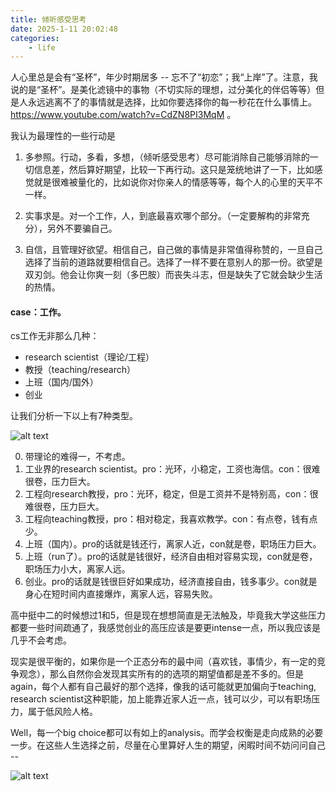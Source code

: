 ```yaml
---
title: 倾听感受思考
date: 2025-1-11 20:02:48
categories:
    - life 
---
```



人心里总是会有“圣杯”，年少时期居多 -- 忘不了“初恋”；我“上岸”了。注意，我说的是“圣杯”。是美化滤镜中的事物（不切实际的理想，过分美化的伴侣等等）但是人永远逃离不了的事情就是选择，比如你要选择你的每一秒花在什么事情上。https://www.youtube.com/watch?v=CdZN8PI3MqM 。

我认为最理性的一些行动是

1. 多参照。行动，多看，多想，（倾听感受思考）尽可能消除自己能够消除的一切信息差，然后算好期望，比较一下再行动。这只是笼统地讲了一下，比如感觉就是很难被量化的，比如说你对你亲人的情感等等，每个人的心里的天平不一样。

2. 实事求是。对一个工作，人，到底最喜欢哪个部分。（一定要解构的非常充分），另外不要骗自己。

3. 自信，且管理好欲望。相信自己，自己做的事情是非常值得称赞的，一旦自己选择了当前的道路就要相信自己。选择了一样不要在意别人的那一份。欲望是双刃剑。他会让你爽一刻（多巴胺）而丧失斗志，但是缺失了它就会缺少生活的热情。

#### case：工作。

cs工作无非那么几种：
* research scientist（理论/工程）
* 教授（teaching/research）
* 上班（国内/国外）
* 创业

让我们分析一下以上有7种类型。

![alt text](d35f0d11ba9225fa6efff1a8baf13d6.png)

0. 带理论的难得一，不考虑。
1. 工业界的research scientist。pro：光环，小稳定，工资也海信。con：很难很卷，压力巨大。
2. 工程向research教授，pro：光环，稳定，但是工资并不是特别高，con：很难很卷，压力巨大。
3. 工程向teaching教授，pro：相对稳定，我喜欢教学。con：有点卷，钱有点少。
4. 上班（国内）。pro的话就是钱还行，离家人近，con就是卷，职场压力巨大。
4. 上班（run了）。pro的话就是钱很好，经济自由相对容易实现，con就是卷，职场压力小大，离家人远。
5. 创业。pro的话就是钱很巨好如果成功，经济直接自由，钱多事少。con就是身心在短时间内直接爆炸，离家人远，容易失败。

高中挺中二的时候想过1和5，但是现在想想简直是无法触及，毕竟我大学这些压力都要一些时间疏通了，我感觉创业的高压应该是要更intense一点，所以我应该是几乎不会考虑。

现实是很平衡的，如果你是一个正态分布的最中间（喜欢钱，事情少，有一定的竞争观念），那么自然你会发现其实所有的的选项的期望值都是差不多的。但是again，每个人都有自己最好的那个选择，像我的话可能就更加偏向于teaching, research scientist这种职能，加上能靠近家人近一点，钱可以少，可以有职场压力，属于低风险人格。

Well，每一个big choice都可以有如上的analysis。而学会权衡是走向成熟的必要一步。在这些人生选择之前，尽量在心里算好人生的期望，闲暇时间不妨问问自己 -- 

![alt text](d1c630542c4559f4fe5a6514f0cd974.png)
